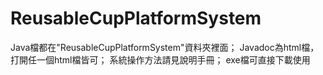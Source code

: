 # ReusableCupPlatformSystem
Java檔都在"ReusableCupPlatformSystem"資料夾裡面；
Javadoc為html檔，打開任一個html檔皆可；
系統操作方法請見說明手冊；
exe檔可直接下載使用
